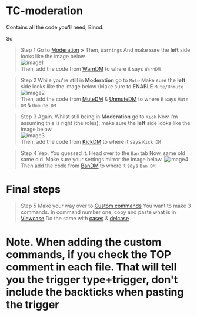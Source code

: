 # TC-moderation
Contains all the code you'll need, Binod.

So
> Step 1
Go to [Moderation](https://yagpdb.xyz/manage/794236519543734273/moderation) **>** Then, `Warnings`
And make sure the **left** side looks like the image below  
![image1](https://user-images.githubusercontent.com/83547071/116819849-e9f51180-ab69-11eb-8627-466bfcc25d75.png)  
Then, add the code from [WarnDM](https://github.com/TC-club/TC-moderation/blob/main/moderation/warnDM.cc.go) to where it says `WarnDM`
  
   
> Step 2
While you're still in **Moderation** go to `Mute`
Make sure the **left** side looks like the image below (Make sure to **ENABLE** `Mute/Unmute`  
![image2](https://user-images.githubusercontent.com/83547071/116819961-81f2fb00-ab6a-11eb-9d11-5ae05514e37c.png)  
Then, add the code from [MuteDM](https://github.com/TC-club/TC-moderation/blob/main/moderation/muteDM.cc.go) & [UnmuteDM](https://github.com/TC-club/TC-moderation/blob/main/moderation/unmuteDM.cc.go) to where it says `Mute DM` & `Unmute DM`

> Step 3
Again. Whilst still being in **Moderation** go to `Kick`
Now I'm assuming this is right (the roles), make sure the **left** side looks like the image below  
![image3](https://user-images.githubusercontent.com/83547071/116820088-11001300-ab6b-11eb-9e0c-098b21964154.png)  
Then, add the code from [KickDM](https://github.com/TC-club/TC-moderation/blob/main/moderation/kickDM.cc.go) to where it says `Kick DM`

> Step 4
Yep. You guessed it. Head over to the `Ban` tab
Now, same old same old. Make sure your settings mirror the image below. 
![image4](https://user-images.githubusercontent.com/83547071/116820162-72c07d00-ab6b-11eb-9cfb-4fc7ca29e579.png)  
Then add the code from [BanDM](https://github.com/TC-club/TC-moderation/blob/main/moderation/banDM.cc.go) to where it says `Ban DM`

# Final steps

> Step 5
Make your way over to [Custom commands](https://yagpdb.xyz/manage/794236519543734273/customcommands)
You want to make 3 commands.
In command number one, copy and paste what is in [Viewcase](..blob/main/custom%20commands/Viewcase.cc.go)
Do the same with [cases](..blob/main/custom%20commands/cases.cc.go) & [delcase](..blob/main/custom%20commands/delete-case.cc.go)

# Note. When adding the custom commands, if you check the TOP comment in each file. That will tell you the trigger type+trigger, don't include the backticks when pasting the trigger
